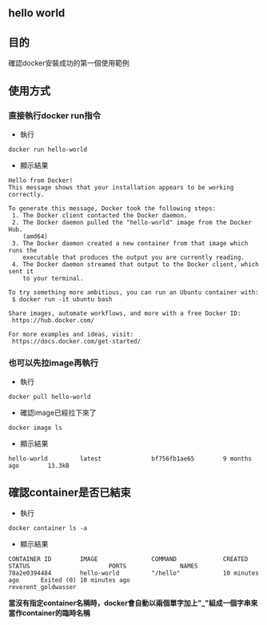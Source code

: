 hello world
---
## 目的 
確認docker安裝成功的第一個使用範例
## 使用方式 
### 直接執行docker run指令
- 執行
```docker
docker run hello-world
```
- 顯示結果
```console
Hello from Docker!
This message shows that your installation appears to be working correctly.

To generate this message, Docker took the following steps:
 1. The Docker client contacted the Docker daemon.
 2. The Docker daemon pulled the "hello-world" image from the Docker Hub.
    (amd64)
 3. The Docker daemon created a new container from that image which runs the
    executable that produces the output you are currently reading.
 4. The Docker daemon streamed that output to the Docker client, which sent it
    to your terminal.

To try something more ambitious, you can run an Ubuntu container with:
 $ docker run -it ubuntu bash

Share images, automate workflows, and more with a free Docker ID:
 https://hub.docker.com/

For more examples and ideas, visit:
 https://docs.docker.com/get-started/
```
### 也可以先拉image再執行
- 執行
```docker
docker pull hello-world
```
- 確認image已經拉下來了
```docker
docker image ls
```
- 顯示結果
```console
hello-world         latest              bf756fb1ae65        9 months ago        13.3kB
```
## 確認container是否已結束 
- 執行
```docker
docker container ls -a
```
- 顯示結果
```console
CONTAINER ID        IMAGE               COMMAND             CREATED             STATUS                      PORTS               NAMES
78a2e0394484        hello-world         "/hello"            10 minutes ago      Exited (0) 10 minutes ago                       reverent_goldwasser
```
**當沒有指定container名稱時，docker會自動以兩個單字加上"_"組成一個字串來當作container的臨時名稱**


